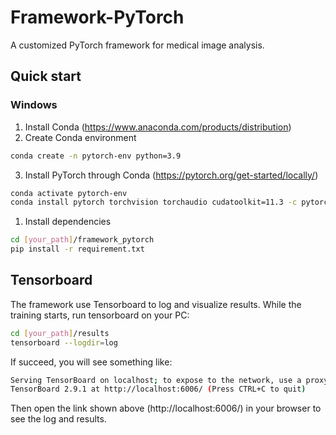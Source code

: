 # Framework-PyTorch

A customized PyTorch framework for medical image analysis.

## Quick start
### Windows
1. Install Conda (https://www.anaconda.com/products/distribution)
2. Create Conda environment
```bash
conda create -n pytorch-env python=3.9
```
3. Install PyTorch through Conda (https://pytorch.org/get-started/locally/)
```bash
conda activate pytorch-env
conda install pytorch torchvision torchaudio cudatoolkit=11.3 -c pytorch
```
1. Install dependencies
```bash
cd [your_path]/framework_pytorch
pip install -r requirement.txt
```

## Tensorboard

The framework use Tensorboard to log and visualize results.
While the training starts, run tensorboard on your PC:
```bash
cd [your_path]/results
tensorboard --logdir=log
```
If succeed, you will see something like:
```bash
Serving TensorBoard on localhost; to expose to the network, use a proxy or pass --bind_all
TensorBoard 2.9.1 at http://localhost:6006/ (Press CTRL+C to quit)
```
Then open the link shown above (http://localhost:6006/) in your browser to see the log and results.

